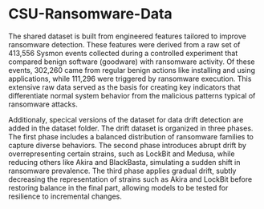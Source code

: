 # CSU-Ransomware-Data

The shared dataset is built from engineered features tailored to improve ransomware detection. These features were derived from a raw set of 413,556 Sysmon events collected during a controlled experiment that compared benign software (goodware) with ransomware activity. Of these events, 302,260 came from regular benign actions like installing and using applications, while 111,296 were triggered by ransomware execution. This extensive raw data served as the basis for creating key indicators that differentiate normal system behavior from the malicious patterns typical of ransomware attacks.


Additionaly, specical versions of the dataset for data drift detection are added in the dataset folder. The drift dataset is organized in three phases. The first phase includes a balanced distribution of ransomware families to capture diverse behaviors. The second phase introduces abrupt drift by overrepresenting certain strains, such as LockBit and Medusa, while reducing others like Akira and BlackBasta, simulating a sudden shift in ransomware prevalence. The third phase applies gradual drift, subtly decreasing the representation of strains such as Akira and LockBit before restoring balance in the final part, allowing models to be tested for resilience to incremental changes.  
